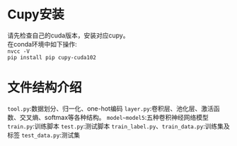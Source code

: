 # Cupy安装
请先检查自己的cuda版本，安装对应cupy。  
在conda环境中如下操作:  
`nvcc -V`  
`pip install pip cupy-cuda102`  
# 文件结构介绍  
`tool.py`:数据划分、归一化、one-hot编码
`layer.py`:卷积层、池化层、激活函数、交叉熵、softmax等各种结构。
`model~model5`:五种卷积神经网络模型
`train.py`:训练脚本
`test.py`:测试脚本
`train_label.py`、`train_data.py`:训练集及标签
`test_data.py`:测试集

